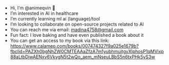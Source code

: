 - Hi, I’m @animeqvin 👋
- I’m interested in AI in healthcare
- I’m currently learning ml ai (language)/tool
- I’m looking to collaborate on open-source projects related to AI
- You can reach me via email: madina4758@gmail.com
- Fun fact: I love baking and have even published a book about it
- You can get an access to my book via this link: https://www.calameo.com/books/007474327f9a025e1679b?fbclid=PAZXh0bgNhZW0CMTEAAaZfzA7m1yubhmuitgvXlphosP1qMVixp88aLtbDjwAENxv6VkygN5t2wQo_aem_mNseuLBbS5n6txPHk5yS3w 
